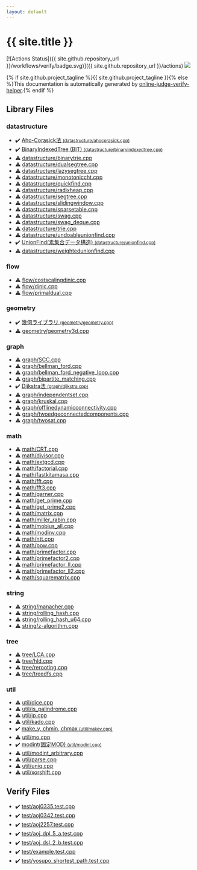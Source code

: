 ```yaml
---
layout: default
---
```


<!-- mathjax config similar to math.stackexchange -->
<script type="text/javascript" async
  src="https://cdnjs.cloudflare.com/ajax/libs/mathjax/2.7.5/MathJax.js?config=TeX-MML-AM_CHTML">
</script>
<script type="text/x-mathjax-config">
  MathJax.Hub.Config({
    TeX: { equationNumbers: { autoNumber: "AMS" }},
    tex2jax: {
      inlineMath: [ ['$','$'] ],
      processEscapes: true
    },
    "HTML-CSS": { matchFontHeight: false },
    displayAlign: "left",
    displayIndent: "2em"
  });
</script>

<script type="text/javascript" src="https://cdnjs.cloudflare.com/ajax/libs/jquery/3.4.1/jquery.min.js"></script>
<script src="https://cdn.jsdelivr.net/npm/jquery-balloon-js@1.1.2/jquery.balloon.min.js" integrity="sha256-ZEYs9VrgAeNuPvs15E39OsyOJaIkXEEt10fzxJ20+2I=" crossorigin="anonymous"></script>
<script type="text/javascript" src="assets/js/copy-button.js"></script>
<link rel="stylesheet" href="assets/css/copy-button.css" />


# {{ site.title }}

[![Actions Status]({{ site.github.repository_url }}/workflows/verify/badge.svg)]({{ site.github.repository_url }}/actions)
<a href="{{ site.github.repository_url }}"><img src="https://img.shields.io/github/last-commit/{{ site.github.owner_name }}/{{ site.github.repository_name }}" /></a>

{% if site.github.project_tagline %}{{ site.github.project_tagline }}{% else %}This documentation is automatically generated by <a href="https://github.com/kmyk/online-judge-verify-helper">online-judge-verify-helper</a>.{% endif %}

## Library Files

<div id="8dc87745f885a4cc532acd7b15b8b5fe"></div>

### datastructure

* :heavy_check_mark: <a href="library/datastructure/ahocorasick.cpp.html">Aho-Corasick法 <small>(datastructure/ahocorasick.cpp)</small></a>
* :heavy_check_mark: <a href="library/datastructure/binaryindexedtree.cpp.html">BinaryIndexedTree (BIT) <small>(datastructure/binaryindexedtree.cpp)</small></a>
* :warning: <a href="library/datastructure/binarytrie.cpp.html">datastructure/binarytrie.cpp</a>
* :warning: <a href="library/datastructure/dualsegtree.cpp.html">datastructure/dualsegtree.cpp</a>
* :warning: <a href="library/datastructure/lazysegtree.cpp.html">datastructure/lazysegtree.cpp</a>
* :warning: <a href="library/datastructure/monotoniccht.cpp.html">datastructure/monotoniccht.cpp</a>
* :warning: <a href="library/datastructure/quickfind.cpp.html">datastructure/quickfind.cpp</a>
* :warning: <a href="library/datastructure/radixheap.cpp.html">datastructure/radixheap.cpp</a>
* :warning: <a href="library/datastructure/segtree.cpp.html">datastructure/segtree.cpp</a>
* :warning: <a href="library/datastructure/slidingwindow.cpp.html">datastructure/slidingwindow.cpp</a>
* :warning: <a href="library/datastructure/sparsetable.cpp.html">datastructure/sparsetable.cpp</a>
* :warning: <a href="library/datastructure/swag.cpp.html">datastructure/swag.cpp</a>
* :warning: <a href="library/datastructure/swag_deque.cpp.html">datastructure/swag_deque.cpp</a>
* :warning: <a href="library/datastructure/trie.cpp.html">datastructure/trie.cpp</a>
* :warning: <a href="library/datastructure/undoableunionfind.cpp.html">datastructure/undoableunionfind.cpp</a>
* :heavy_check_mark: <a href="library/datastructure/unionfind.cpp.html">UnionFind(素集合データ構造) <small>(datastructure/unionfind.cpp)</small></a>
* :warning: <a href="library/datastructure/weightedunionfind.cpp.html">datastructure/weightedunionfind.cpp</a>


<div id="cff5497121104c2b8e0cb41ed2083a9b"></div>

### flow

* :warning: <a href="library/flow/costscalingdinic.cpp.html">flow/costscalingdinic.cpp</a>
* :warning: <a href="library/flow/dinic.cpp.html">flow/dinic.cpp</a>
* :warning: <a href="library/flow/primaldual.cpp.html">flow/primaldual.cpp</a>


<div id="ed7daeb157cd9b31e53896ad3c771a26"></div>

### geometry

* :heavy_check_mark: <a href="library/geometry/geometry.cpp.html">幾何ライブラリ <small>(geometry/geometry.cpp)</small></a>
* :warning: <a href="library/geometry/geometry3d.cpp.html">geometry/geometry3d.cpp</a>


<div id="f8b0b924ebd7046dbfa85a856e4682c8"></div>

### graph

* :warning: <a href="library/graph/SCC.cpp.html">graph/SCC.cpp</a>
* :warning: <a href="library/graph/bellman_ford.cpp.html">graph/bellman_ford.cpp</a>
* :warning: <a href="library/graph/bellman_ford_negative_loop.cpp.html">graph/bellman_ford_negative_loop.cpp</a>
* :warning: <a href="library/graph/bipartite_matching.cpp.html">graph/bipartite_matching.cpp</a>
* :heavy_check_mark: <a href="library/graph/dijkstra.cpp.html">Dijkstra法 <small>(graph/dijkstra.cpp)</small></a>
* :warning: <a href="library/graph/independentset.cpp.html">graph/independentset.cpp</a>
* :warning: <a href="library/graph/kruskal.cpp.html">graph/kruskal.cpp</a>
* :warning: <a href="library/graph/offlinedynamicconnectivity.cpp.html">graph/offlinedynamicconnectivity.cpp</a>
* :warning: <a href="library/graph/twoedgeconnectedcomponents.cpp.html">graph/twoedgeconnectedcomponents.cpp</a>
* :warning: <a href="library/graph/twosat.cpp.html">graph/twosat.cpp</a>


<div id="7e676e9e663beb40fd133f5ee24487c2"></div>

### math

* :warning: <a href="library/math/CRT.cpp.html">math/CRT.cpp</a>
* :warning: <a href="library/math/divisor.cpp.html">math/divisor.cpp</a>
* :warning: <a href="library/math/extgcd.cpp.html">math/extgcd.cpp</a>
* :warning: <a href="library/math/factorial.cpp.html">math/factorial.cpp</a>
* :warning: <a href="library/math/fastkitamasa.cpp.html">math/fastkitamasa.cpp</a>
* :warning: <a href="library/math/fft.cpp.html">math/fft.cpp</a>
* :warning: <a href="library/math/fft3.cpp.html">math/fft3.cpp</a>
* :warning: <a href="library/math/garner.cpp.html">math/garner.cpp</a>
* :warning: <a href="library/math/get_prime.cpp.html">math/get_prime.cpp</a>
* :warning: <a href="library/math/get_prime2.cpp.html">math/get_prime2.cpp</a>
* :warning: <a href="library/math/matrix.cpp.html">math/matrix.cpp</a>
* :warning: <a href="library/math/miller_rabin.cpp.html">math/miller_rabin.cpp</a>
* :warning: <a href="library/math/mobius_all.cpp.html">math/mobius_all.cpp</a>
* :warning: <a href="library/math/modinv.cpp.html">math/modinv.cpp</a>
* :warning: <a href="library/math/ntt.cpp.html">math/ntt.cpp</a>
* :warning: <a href="library/math/pow.cpp.html">math/pow.cpp</a>
* :warning: <a href="library/math/primefactor.cpp.html">math/primefactor.cpp</a>
* :warning: <a href="library/math/primefactor2.cpp.html">math/primefactor2.cpp</a>
* :warning: <a href="library/math/primefactor_ll.cpp.html">math/primefactor_ll.cpp</a>
* :warning: <a href="library/math/primefactor_ll2.cpp.html">math/primefactor_ll2.cpp</a>
* :warning: <a href="library/math/squarematrix.cpp.html">math/squarematrix.cpp</a>


<div id="b45cffe084dd3d20d928bee85e7b0f21"></div>

### string

* :warning: <a href="library/string/manacher.cpp.html">string/manacher.cpp</a>
* :warning: <a href="library/string/rolling_hash.cpp.html">string/rolling_hash.cpp</a>
* :warning: <a href="library/string/rolling_hash_u64.cpp.html">string/rolling_hash_u64.cpp</a>
* :warning: <a href="library/string/z-algorithm.cpp.html">string/z-algorithm.cpp</a>


<div id="c0af77cf8294ff93a5cdb2963ca9f038"></div>

### tree

* :warning: <a href="library/tree/LCA.cpp.html">tree/LCA.cpp</a>
* :warning: <a href="library/tree/hld.cpp.html">tree/hld.cpp</a>
* :warning: <a href="library/tree/rerooting.cpp.html">tree/rerooting.cpp</a>
* :warning: <a href="library/tree/treedfs.cpp.html">tree/treedfs.cpp</a>


<div id="05c7e24700502a079cdd88012b5a76d3"></div>

### util

* :warning: <a href="library/util/dice.cpp.html">util/dice.cpp</a>
* :warning: <a href="library/util/is_palindrome.cpp.html">util/is_palindrome.cpp</a>
* :warning: <a href="library/util/jp.cpp.html">util/jp.cpp</a>
* :warning: <a href="library/util/kado.cpp.html">util/kado.cpp</a>
* :heavy_check_mark: <a href="library/util/makev.cpp.html">make_v, chmin, chmax <small>(util/makev.cpp)</small></a>
* :warning: <a href="library/util/mo.cpp.html">util/mo.cpp</a>
* :heavy_check_mark: <a href="library/util/modint.cpp.html">modint(固定MOD) <small>(util/modint.cpp)</small></a>
* :warning: <a href="library/util/modint_arbitrary.cpp.html">util/modint_arbitrary.cpp</a>
* :warning: <a href="library/util/parse.cpp.html">util/parse.cpp</a>
* :warning: <a href="library/util/uniq.cpp.html">util/uniq.cpp</a>
* :warning: <a href="library/util/xorshift.cpp.html">util/xorshift.cpp</a>


## Verify Files

* :heavy_check_mark: <a href="verify/test/aoj0335.test.cpp.html">test/aoj0335.test.cpp</a>
* :heavy_check_mark: <a href="verify/test/aoj0342.test.cpp.html">test/aoj0342.test.cpp</a>
* :heavy_check_mark: <a href="verify/test/aoj2257.test.cpp.html">test/aoj2257.test.cpp</a>
* :heavy_check_mark: <a href="verify/test/aoj_dpl_5_a.test.cpp.html">test/aoj_dpl_5_a.test.cpp</a>
* :heavy_check_mark: <a href="verify/test/aoj_dsl_2_b.test.cpp.html">test/aoj_dsl_2_b.test.cpp</a>
* :heavy_check_mark: <a href="verify/test/example.test.cpp.html">test/example.test.cpp</a>
* :heavy_check_mark: <a href="verify/test/yosupo_shortest_path.test.cpp.html">test/yosupo_shortest_path.test.cpp</a>


